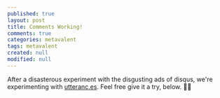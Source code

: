 ```yaml
---
published: true
layout: post
title: Comments Working!
comments: true
categories: metavalent
tags: metavalent
created: null
modified: null
---
```

After a disasterous experiment with the disgusting ads of disqus, we're experimenting with [utteranc.es](https://utteranc.es/). Feel free give it a try, below. ✌🏼

